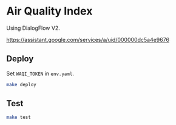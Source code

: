 # Air Quality Index

Using DialogFlow V2.

https://assistant.google.com/services/a/uid/000000dc5a4e9676

## Deploy

Set `WAQI_TOKEN` in `env.yaml`.

```bash
make deploy
```

## Test

```bash
make test
```
